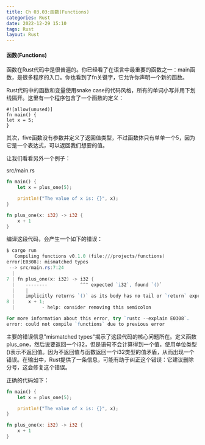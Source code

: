```yaml
---
title: Ch 03.03:函数(Functions)
categories: Rust
date: 2022-12-29 15:10
tags: Rust
layout: Rust
---
```

#### 函数(Functions)

函数在Rust代码中是很普遍的。你已经看了在语言中最重要的函数之一：main函数，是很多程序的入口。你也看到了fn关键字，它允许你声明一个新的函数。

Rust代码中的函数和变量使用snake case的代码风格，所有的单词小写并用下划线隔开。这里有一个程序包含了一个函数的定义：

```
#![allow(unused)]
fn main() {
let x = 5;
}
```

其次，five函数没有参数并定义了返回值类型，不过函数体只有单单一个5，因为它是一个表达式，可以返回我们想要的值。

让我们看看另外一个例子：

src/main.rs

```rust
fn main() {
    let x = plus_one(5);

    println!("The value of x is: {}", x);
}

fn plus_one(x: i32) -> i32 {
    x + 1
}
```

编译这段代码，会产生一个如下的错误：

```powershell
$ cargo run
   Compiling functions v0.1.0 (file:///projects/functions)
error[E0308]: mismatched types
 --> src/main.rs:7:24
  |
7 | fn plus_one(x: i32) -> i32 {
  |    --------            ^^^ expected `i32`, found `()`
  |    |
  |    implicitly returns `()` as its body has no tail or `return` expression
8 |     x + 1;
  |          - help: consider removing this semicolon

For more information about this error, try `rustc --explain E0308`.
error: could not compile `functions` due to previous error
```

主要的错误信息"mismatched types"揭示了这段代码的核心问题所在。定义函数plus_one，然后说要返回一个i32，但是语句不会计算得到一个值，使用单位类型()表示不返回值。因为不返回值与函数返回一个i32类型的值矛盾，从而出现一个错误。在输出中，Rust提供了一条信息，可能有助于纠正这个错误：它建议删除分号，这会修复这个错误。

正确的代码如下：

```rust
fn main() {
    let x = plus_one(5);

    println!("The value of x is: {}", x);
}

fn plus_one(x: i32) -> i32 {
    x + 1
}
```

